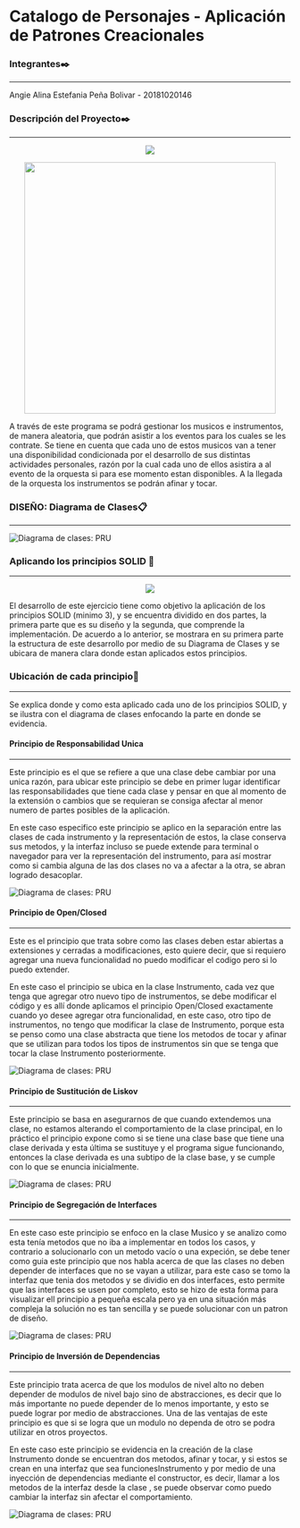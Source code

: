 # Catalogo de Personajes - Aplicación de Patrones Creacionales

### Integrantes✒️
---
Angie Alina Estefania Peña Bolivar - 20181020146

### Descripción del Proyecto✒️
---
<p align="center"> <img src="https://github.com/aebolivar/Catalogo-de-Personajes/blob/master/imagenesREADME/TituloJuego.png"> </p> 
<p align="center"> <img src="https://github.com/aebolivar/Catalogo-de-Personajes/blob/master/imagenesREADME/El%20se%C3%B1or%20de%20los%20Anillos.jpg" align="center" height="450" width="450" > </p> 

A través de este programa se podrá gestionar los musicos e instrumentos, de manera aleatoria, que podrán asistir a los eventos para los cuales se les contrate. Se tiene en cuenta que cada uno de estos musicos van a tener una disponibilidad condicionada por el desarrollo de sus distintas actividades personales, razón por la cual cada uno de ellos asistira a al evento de la orquesta si para ese momento estan disponibles. A la llegada de la orquesta los instrumentos se podrán afinar y tocar.

### DISEÑO: Diagrama de Clases📋
--- 	
![Diagrama de clases: PRU](https://github.com/aebolivar/Aplicacion_principios_SOLID/blob/master/Diagrama%20de%20Clases/Diagrama%20de%20Clases.png)

### Aplicando los principios SOLID 🔧
---

<p align="center"> <img src="https://github.com/aebolivar/Aplicacion_principios_SOLID/blob/master/Imagenes%20README/SOLID.png"> </p> 

El desarrollo de este ejercicio tiene como objetivo la aplicación de los principios SOLID (minimo 3), y se encuentra dividido en dos partes, la primera parte que es su diseño y la segunda, que comprende la implementación. De acuerdo a lo anterior, se mostrara en su primera parte la estructura de este desarrollo por medio de su Diagrama de Clases y se ubicara de manera clara donde estan aplicados estos principios. 

### Ubicación de cada principio📌
---
Se explica donde y como esta aplicado cada uno de los principios SOLID, y se ilustra con el diagrama de clases enfocando la parte en donde se evidencia.

#### Principio de Responsabilidad Unica
---
Este principio es el que se refiere a que una clase debe cambiar por una unica razón, para ubicar este principio se debe en primer lugar identificar las responsabilidades que tiene cada clase y pensar en que al momento de la extensión o cambios que se requieran se consiga afectar al menor numero de partes posibles de la aplicación.

En este caso especifico este principio se aplico en la separación entre las clases de cada instrumento y la representación de estos, la clase conserva sus metodos, y la interfaz incluso se puede extende para terminal o navegador para ver la representación del instrumento, para así mostrar como si cambia alguna de las dos clases no va a afectar a la otra, se abran logrado desacoplar.

![Diagrama de clases: PRU](https://github.com/aebolivar/Aplicacion_principios_SOLID/blob/master/Diagrama%20de%20Clases/PrincipioResponsabilidadUnica.png)

#### Principio de Open/Closed
---
Este es el principio que trata sobre como las clases deben estar abiertas a extensiones y cerradas a modificaciones, esto quiere decir, que si requiero agregar una nueva funcionalidad no puedo modificar el codigo pero si lo puedo extender.

En este caso el principio se ubica en la clase Instrumento, cada vez que tenga que agregar otro nuevo tipo de instrumentos, se debe modificar el código y es allí donde aplicamos el principio Open/Closed exactamente cuando yo desee agregar otra funcionalidad, en este caso, otro tipo de instrumentos, no tengo que modificar la clase de Instrumento, porque esta se penso como una clase abstracta que tiene los metodos de tocar y afinar que se utilizan para todos los tipos de instrumentos sin que se tenga que tocar la clase Instrumento posteriormente.

![Diagrama de clases: PRU](https://github.com/aebolivar/Aplicacion_principios_SOLID/blob/master/Diagrama%20de%20Clases/PrincipioOpen_Closed.png)

#### Principio de Sustitución de Liskov
---
Este principio se basa en asegurarnos de que cuando extendemos una clase, no estamos alterando el comportamiento de la clase principal, en lo práctico el principio expone como si se tiene una clase base que tiene una clase derivada y esta última se sustituye y el programa sigue funcionando, entonces la clase derivada es una subtipo de la clase base, y se cumple con lo que se enuncia inicialmente.

![Diagrama de clases: PRU](https://github.com/aebolivar/Aplicacion_principios_SOLID/blob/master/Diagrama%20de%20Clases/PrincipioSustitucionLiskov.png)

#### Principio de Segregación de Interfaces
---
En este caso este principio se enfoco en la clase Musico y se analizo como esta tenía metodos que no iba a implementar en todos los casos, y contrario a solucionarlo con un metodo vacío o una expeción, se debe tener como guia este principio que nos habla acerca de que las clases no deben depender de interfaces que no se vayan a utilizar, para este caso se tomo la interfaz que tenia dos metodos y se dividio en dos interfaces, esto permite que las interfaces se usen por completo, esto se hizo de esta forma para visualizar ell principio a pequeña escala pero ya en una situación más compleja la solución no es tan sencilla y se puede solucionar con un patron de diseño.

![Diagrama de clases: PRU](https://github.com/aebolivar/Aplicacion_principios_SOLID/blob/master/Diagrama%20de%20Clases/PrincipioSegregacionInterfaces.png)

#### Principio de Inversión de Dependencias
---
Este principio trata acerca de que los modulos de nivel alto no deben depender de modulos de nivel bajo sino de abstracciones, es decir que lo más importante no puede depender de lo menos importante, y esto se puede lograr por medio de abstracciones. Una de las ventajas de este principio es que si se logra que un modulo no dependa de otro se podra utilizar en otros proyectos.

En este caso este principio se evidencia en la creación de la clase Instrumento donde se encuentran dos metodos, afinar y tocar, y si estos se crean en una interfaz que sea funcionesInstrumento y por medio de una inyección de dependencias mediante el constructor, es decir, llamar a los metodos de la interfaz desde la clase , se puede observar como puedo cambiar la interfaz sin afectar el comportamiento. 

![Diagrama de clases: PRU](https://github.com/aebolivar/Aplicacion_principios_SOLID/blob/master/Diagrama%20de%20Clases/PrincipioInversionDependencias.png)

